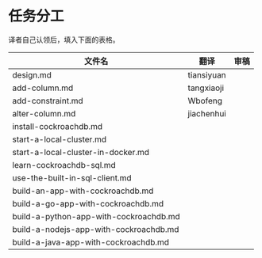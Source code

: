# 任务分工

译者自己认领后，填入下面的表格。

| 文件名     | 翻译       | 审稿     |
|------------|------------|----------|
| design.md  | tiansiyuan |          |
| add-column.md|tangxiaoji||
| add-constraint.md|Wbofeng|          |
| alter-column.md|jiachenhui|         |
| install-cockroachdb.md|    |        |
| start-a-local-cluster.md | |        |
| start-a-local-cluster-in-docker.md| |||
| learn-cockroachdb-sql.md | | |
| use-the-built-in-sql-client.md |||
| build-an-app-with-cockroachdb.md |||
| build-a-go-app-with-cockroachdb.md |||
| build-a-python-app-with-cockroachdb.md |||
| build-a-nodejs-app-with-cockroachdb.md |||
| build-a-java-app-with-cockroachdb.md |||

